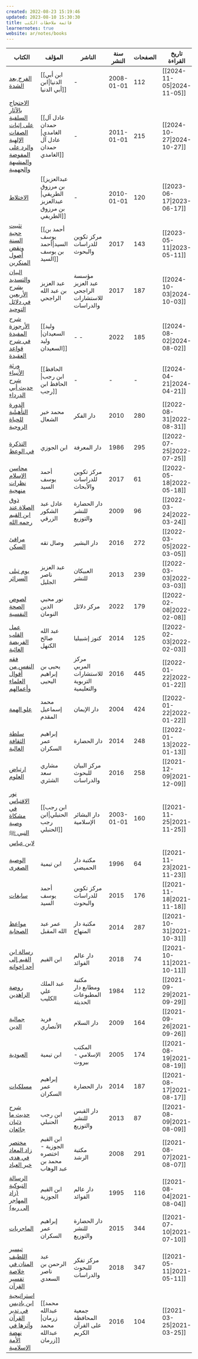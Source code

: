 ```yaml
---
created: 2022-08-23 15:19:46
updated: 2023-08-10 15:30:30
title: قائمة ملاحظات الكتب
learnernotes: true
website: ar/notes/books
---
```


| الكتاب                                                                                                                                                                                                                                | المؤلف                                                     | الناشر                                        | سنة النشر  | الصفحات | تاريخ القراءة                            | التسميات                                                                                    |
| ------------------------------------------------------------------------------------------------------------------------------------------------------------------------------------------------------------------------------------- | ---------------------------------------------------------- | --------------------------------------------- | ---------- | ------- | ---------------------------------------- | ------------------------------------------------------------------------------------------- |
| <a href='https://notes.yshalsager.com/ar/notes/books/الفرج-بعد-الشدة'>الفرج بعد الشدة</a>                                                                                                                                             | [[ابن أبي الدنيا\|ابن أبي الدنيا]]                         | \-                                            | 2008-01-01 | 112     | [[2024-11-05\|2024-11-05]]               | <a href='https://notes.yshalsager.com/ar/tags/\-'>\-</a>                                    |
| <a href='https://notes.yshalsager.com/ar/notes/books/الاحتجاج-بالآثار-السلفية-على-إثبات-الصفات-الإلهية-والرد-على-المفوضة-والمشبهة-والجهمية'>الاحتجاج بالآثار السلفية على إثبات الصفات الإلهية والرد على المفوضة والمشبهة والجهمية</a> | [[عادل آل حمدان الغامدي\|عادل آل حمدان الغامدي]]           | \-                                            | 2011-01-01 | 215     | [[2024-10-27\|2024-10-27]]               | <a href='https://notes.yshalsager.com/ar/tags/\-'>\-</a>                                    |
| <a href='https://notes.yshalsager.com/ar/notes/books/الاختلاط'>الاختلاط</a>                                                                                                                                                           | [[عبدالعزيز بن مرزوق الطريفي\|عبدالعزيز بن مرزوق الطريفي]] | \-                                            | 2010-01-01 | 120     | [[2023-06-17\|2023-06-17]]               | <a href='https://notes.yshalsager.com/ar/tags/\-'>\-</a>                                    |
| <a href='https://notes.yshalsager.com/ar/notes/books/تثبيت-حجية-السنة-ونقض-أصول-المنكرين'>تثبيت حجية السنة ونقض أصول المنكرين</a>                                                                                                     | [[أحمد بن يوسف السيد\|أحمد بن يوسف السيد]]                 | مركز تكوين للدراسات والبحوث                   | 2017       | 143     | [[2023-05-11\|2023-05-11]]               | <a href='https://notes.yshalsager.com/ar/tags/كتاب_البناء_المنهجي'>#كتاب/البناء_المنهجي</a> |
| <a href='https://notes.yshalsager.com/ar/notes/books/البيان-والتسديد-بشرح-الأربعين-في-دلائل-التوحيد'>البيان والتسديد بشرح الأربعين في دلائل التوحيد</a>                                                                               | عبد العزيز بن عبد الله الراجحي                             | مؤسسة عبد العزيز الراجحي للاستشارات والدراسات | 2017       | 187     | [[2024-10-03\|2024-10-03]] | <a href='https://notes.yshalsager.com/ar/tags/\-'>\-</a>                                    |
| <a href='https://notes.yshalsager.com/ar/notes/books/شرح-الأرجوزة-المفيدة-في-شرح-قواعد-العقيدة'>شرح الأرجوزة المفيدة في شرح قواعد العقيدة</a>                                                                                         | [[وليد السعيدان\|وليد السعيدان]]                           | - -                                           | 2022       | 185     | [[2024-08-02\|2024-08-02]] | <a href='https://notes.yshalsager.com/ar/tags/\-'>\-</a>                                    |
| <a href='https://notes.yshalsager.com/ar/notes/books/ورثة-الأنبياء-شرح-حديث-أبي-الدرداء'>ورثة الأنبياء شرح حديث أبي الدرداء</a>                                                                                                       | [[الحافظ ابن رجب\|الحافظ ابن رجب]]                         | \-                                            | \-         | \-      | [[2024-04-21\|2024-04-21]] | <a href='https://notes.yshalsager.com/ar/tags/\-'>\-</a>                                    |
| <a href='https://notes.yshalsager.com/ar/notes/books/الدورة-التأهيلية-للحياة-الزوجية'>الدورة التأهيلية للحياة الزوجية</a>                                                                                                             | محمد خير الشعال                                            | دار الفكر                                     | 2010       | 280     | [[2022-08-31\|2022-08-31]] | <a href='https://notes.yshalsager.com/ar/tags/كتاب_الزواج'>#كتاب/الزواج</a>                 |
| <a href='https://notes.yshalsager.com/ar/notes/books/التذكرة-في-الوعظ'>التذكرة في الوعظ</a>                                                                                                                                           | ابن الجوزي                                                 | دار المعرفة                                   | 1986       | 295     | [[2022-07-25\|2022-07-25]] | <a href='https://notes.yshalsager.com/ar/tags/كتاب_قائمة_القراءة'>#كتاب/قائمة_القراءة</a>   |
| <a href='https://notes.yshalsager.com/ar/notes/books/محاسن-الإسلام-نظرات-منهجية'>محاسن الإسلام نظرات منهجية</a>                                                                                                                       | أحمد يوسف السيد                                            | مركز تكوين للدراسات والأبحاث                  | 2017       | 61      | [[2022-05-18\|2022-05-18]] | <a href='https://notes.yshalsager.com/ar/tags/\-'>\-</a>                                    |
| <a href='https://notes.yshalsager.com/ar/notes/books/ذوق-الصلاة-عند-ابن-القيم-رحمه-الله'>ذوق الصلاة عند ابن القيم رحمه الله</a>                                                                                                       | عادل عبد الشكور الزرقي                                     | دار الحضارة للنشر والتوزيع                    | 2009       | 96      | [[2022-03-24\|2022-03-24]] | <a href='https://notes.yshalsager.com/ar/tags/\-'>\-</a>                                    |
| <a href='https://notes.yshalsager.com/ar/notes/books/مرافئ-السكن'>مرافئ السكن</a>                                                                                                                                                     | وصال تقه                                                   | دار البشير                                    | 2016       | 272     | [[2022-03-05\|2022-03-05]] | <a href='https://notes.yshalsager.com/ar/tags/كتاب_الزواج'>#كتاب/الزواج</a>                 |
| <a href='https://notes.yshalsager.com/ar/notes/books/يوم-تبلى-السرائر'>يوم تبلى السرائر</a>                                                                                                                                           | عبد العزيز ناصر الجليل                                     | العبيكان للنشر                                | 2013       | 239     | [[2022-03-03\|2022-03-03]] | <a href='https://notes.yshalsager.com/ar/tags/كتاب_قائمة_القراءة'>#كتاب/قائمة_القراءة</a>   |
| <a href='https://notes.yshalsager.com/ar/notes/books/لصوص-الصحة-النفسية'>لصوص الصحة النفسية</a>                                                                                                                                       | نور محيي الدين النومان                                     | مركز دلائل                                    | 2022       | 179     | [[2022-02-08\|2022-02-08]] | <a href='https://notes.yshalsager.com/ar/tags/\-'>\-</a>                                    |
| <a href='https://notes.yshalsager.com/ar/notes/books/عمل-القلب-الفريضة-الغائبة'>عمل القلب الفريضة الغائبة</a>                                                                                                                         | عبد الله صالح الكنهل                                       | كنوز إشبيليا                                  | 2014       | 125     | [[2022-02-03\|2022-02-03]] | <a href='https://notes.yshalsager.com/ar/tags/كتاب_قائمة_القراءة'>#كتاب/قائمة_القراءة</a>   |
| <a href='https://notes.yshalsager.com/ar/notes/books/فقه-النفس-من-أقوال-العلماء-وأعمالهم'>فقه النفس من أقوال العلماء وأعمالهم</a>                                                                                                     | يحيى بن إبراهيم اليحيى                                     | مركز المربي للاستشارات التربوية والتعليمية    | 2016       | 445     | [[2022-01-22\|2022-01-22]] | <a href='https://notes.yshalsager.com/ar/tags/كتاب_قائمة_القراءة'>#كتاب/قائمة_القراءة</a>   |
| <a href='https://notes.yshalsager.com/ar/notes/books/علو-الهمة'>علو الهمة</a>                                                                                                                                                         | محمد إسماعيل المقدم                                        | دار الإيمان                                   | 2004       | 424     | [[2022-01-22\|2022-01-22]] | <a href='https://notes.yshalsager.com/ar/tags/كتاب_ومضات'>#كتاب/ومضات</a>                   |
| <a href='https://notes.yshalsager.com/ar/notes/books/سلطة-الثقافة-الغالبة'>سلطة الثقافة الغالبة</a>                                                                                                                                   | إبراهيم عمر السكران                                        | دار الحضارة                                   | 2014       | 248     | [[2022-01-13\|2022-01-13]] | <a href='https://notes.yshalsager.com/ar/tags/كتاب_البناء_المنهجي'>#كتاب/البناء_المنهجي</a> |
| <a href='https://notes.yshalsager.com/ar/notes/books/ارتياض-العلوم'>ارتياض العلوم</a>                                                                                                                                                 | مشاري سعد الشثري                                           | مركز البيان للبحوث والدراسات                  | 2016       | 258     | [[2021-12-09\|2021-12-09]] | <a href='https://notes.yshalsager.com/ar/tags/كتاب_البناء_المنهجي'>#كتاب/البناء_المنهجي</a> |
| <a href='https://notes.yshalsager.com/ar/notes/books/نور-الاقتباس-في-مشكاة-وصية-النبي-ﷺ-لابن-عباس'>نور الاقتباس في مشكاة وصية النبي ﷺ لابن عباس</a>                                                                                   | [[ابن رجب الحنبلي\|ابن رجب الحنبلي]]                       | دار البشائر الإسلامية                         | 2003-01-01 | 160     | [[2021-11-25\|2021-11-25]] | <a href='https://notes.yshalsager.com/ar/tags/كتاب_قائمة_القراءة'>#كتاب/قائمة_القراءة</a>   |
| <a href='https://notes.yshalsager.com/ar/notes/books/الوصية-الصغرى'>الوصية الصغرى</a>                                                                                                                                                 | ابن تيمية                                                  | مكتبة دار الحميضي                             | 1996       | 64      | [[2021-11-23\|2021-11-23]] | <a href='https://notes.yshalsager.com/ar/tags/كتاب_البناء_المنهجي'>#كتاب/البناء_المنهجي</a> |
| <a href='https://notes.yshalsager.com/ar/notes/books/سابغات'>سابغات</a>                                                                                                                                                               | أحمد يوسف السيد                                            | مركز تكوين للدراسات والبحوث                   | 2015       | 176     | [[2021-11-18\|2021-11-18]] | <a href='https://notes.yshalsager.com/ar/tags/كتاب_البناء_المنهجي'>#كتاب/البناء_المنهجي</a> |
| <a href='https://notes.yshalsager.com/ar/notes/books/مواعظ-الصحابة'>مواعظ الصحابة</a>                                                                                                                                                 | عمر عبد الله المقبل                                        | مكتبة دار المنهاج                             | 2014       | 287     | [[2021-10-31\|2021-10-31]] | <a href='https://notes.yshalsager.com/ar/tags/كتاب_قائمة_القراءة'>#كتاب/قائمة_القراءة</a>   |
| <a href='https://notes.yshalsager.com/ar/notes/books/رسالة-ابن-القيم-إلى-أحد-إخوانه'>رسالة ابن القيم إلى أحد إخوانه</a>                                                                                                               | ابن القيم                                                  | دار عالم الفوائد                              | 2018       | 74      | [[2021-10-11\|2021-10-11]] | <a href='https://notes.yshalsager.com/ar/tags/كتاب_قائمة_القراءة'>#كتاب/قائمة_القراءة</a>   |
| <a href='https://notes.yshalsager.com/ar/notes/books/روضة-الزاهدين'>روضة الزاهدين</a>                                                                                                                                                 | عبد الملك علي الكليب                                       | مكتبة ومطابع دار المطبوعات الحديثة            | 1984       | 112     | [[2021-09-29\|2021-09-29]] | <a href='https://notes.yshalsager.com/ar/tags/كتاب_قائمة_القراءة'>#كتاب/قائمة_القراءة</a>   |
| <a href='https://notes.yshalsager.com/ar/notes/books/جمالية-الدين'>جمالية الدين</a>                                                                                                                                                   | فريد الأنصاري                                              | دار السلام                                    | 2009       | 164     | [[2021-09-26\|2021-09-26]] | <a href='https://notes.yshalsager.com/ar/tags/كتاب_البناء_المنهجي'>#كتاب/البناء_المنهجي</a> |
| <a href='https://notes.yshalsager.com/ar/notes/books/العبودية'>العبودية</a>                                                                                                                                                           | ابن تيمية                                                  | المكتب الإسلامي - بيروت                       | 2005       | 174     | [[2021-08-19\|2021-08-19]] | <a href='https://notes.yshalsager.com/ar/tags/كتاب_قائمة_القراءة'>#كتاب/قائمة_القراءة</a>   |
| <a href='https://notes.yshalsager.com/ar/notes/books/مسلكيات'>مسلكيات</a>                                                                                                                                                             | إبراهيم عمر السكران                                        | دار الحضارة                                   | 2014       | 187     | [[2021-08-17\|2021-08-17]] | <a href='https://notes.yshalsager.com/ar/tags/كتاب_البناء_المنهجي'>#كتاب/البناء_المنهجي</a> |
| <a href='https://notes.yshalsager.com/ar/notes/books/شرح-حديث-ما-ذئبان-جائعان'>شرح حديث ما ذئبان جائعان</a>                                                                                                                           | ابن رجب الحنبلي                                            | دار القبس للنشر والتوزيع                      | 2013       | 87      | [[2021-08-09\|2021-08-09]] | <a href='https://notes.yshalsager.com/ar/tags/كتاب_قائمة_القراءة'>#كتاب/قائمة_القراءة</a>   |
| <a href='https://notes.yshalsager.com/ar/notes/books/مختصر-زاد-المعاد-في-هدى-خير-العباد'>مختصر زاد المعاد في هدى خير العباد</a>                                                                                                       | ابن القيم الجوزية - اختصره محمد بن عبد الوهاب              | مكتبة الرشد                                   | 2008       | 291     | [[2021-08-07\|2021-08-07]] | <a href='https://notes.yshalsager.com/ar/tags/\-'>\-</a>                                    |
| <a href='https://notes.yshalsager.com/ar/notes/books/الرسالة-التبوكية-(زاد-المهاجر-إلى-ربه)'>الرسالة التبوكية (زاد المهاجر إلى ربه)</a>                                                                                               | ابن القيم الجوزية                                          | دار عالم الفوائد                              | 1995       | 116     | [[2021-08-04\|2021-08-04]] | <a href='https://notes.yshalsager.com/ar/tags/كتاب_قائمة_القراءة'>#كتاب/قائمة_القراءة</a>   |
| <a href='https://notes.yshalsager.com/ar/notes/books/الماجريات'>الماجريات</a>                                                                                                                                                         | إبراهيم عمر السكران                                        | دار الحضارة للنشر والتوزيع                    | 2015       | 344     | [[2021-07-10\|2021-07-10]] | <a href='https://notes.yshalsager.com/ar/tags/\-'>\-</a>                                    |
| <a href='https://notes.yshalsager.com/ar/notes/books/تيسير-اللطيف-المنان-في-خلاصة-تفسير-القرآن'>تيسير اللطيف المنان في خلاصة تفسير القرآن</a>                                                                                         | عبد الرحمن بن ناصر السعدي                                  | مركز تفكر للبحوث والدراسات                    | 2018       | 347     | [[2021-05-11\|2021-05-11]] | <a href='https://notes.yshalsager.com/ar/tags/\-'>\-</a>                                    |
| <a href='https://notes.yshalsager.com/ar/notes/books/استراتيجية-ابن-باديس-في-تدبر-القرآن-وآثرها-في-نهضة-الأمة-الإسلامية'>استراتيجية ابن باديس في تدبر القرآن وآثرها في نهضة الأمة الإسلامية</a>                                       | [[محمد عبدالله زرمان\|محمد عبدالله زرمان]]                 | جمعية المحافظة على القرآن الكريم              | 2016       | 104     | [[2021-03-25\|2021-03-25]] | <a href='https://notes.yshalsager.com/ar/tags/\-'>\-</a>                                    |

